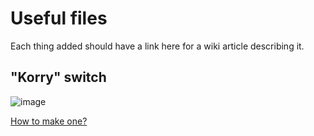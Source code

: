# Useful files

Each thing added should have a link here for a wiki article describing it.

## "Korry" switch

![image](https://user-images.githubusercontent.com/2587818/122672625-41604700-d1d5-11eb-9c6b-c43e73e86086.png)

[How to make one?](https://github.com/Mobiflight/mobiflight-templates/wiki/How-to-make-a-square-%22Korry%22-button-on-a-pcb-backed-panel)

